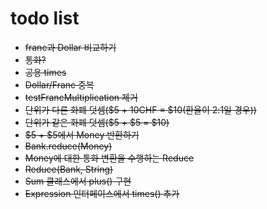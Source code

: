 # todo list
+ ~~franc과 Dollar 비교하기~~
+ ~~통화?~~
+ ~~공용 times~~
+ ~~Dollar/Franc 중복~~
+ ~~testFrancMultiplication 제거~~
+ ~~단위가 다른 화폐 덧셈($5 + 10CHF = $10(환율이 2:1일 경우))~~
+ ~~단위가 같은 화폐 덧셈($5 + $5 = $10)~~
+ ~~$5 + $5에서 Money 반환하기~~
+ ~~Bank.reduce(Money)~~
+ ~~Money에 대한 통화 변환을 수행하는 Reduce~~
+ ~~Reduce(Bank, String)~~
+ ~~Sum 클래스에서 plus() 구현~~
+ ~~Expression 인터페이스에서 times() 추가~~